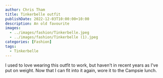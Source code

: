 ```yaml
---
author: Chris Tham
title: Tinkerbelle outfit
publishDate: 2022-12-03T10:00:00+10:00
description: An old favourite
images:
  - ../images/fashion/Tinkerbelle.jpeg
  - ../images/fashion/Tinkerbelle (1).jpeg
categories: [Fashion]
tags:
  - Tinkerbelle
---
```


I used to love wearing this outfit to work, but haven't in recent years as I've put on weight. Now that I can fit into it again, wore it to the Campsie lunch.
